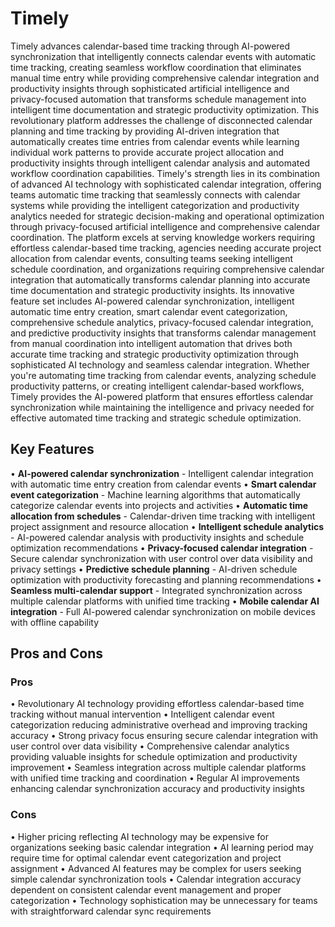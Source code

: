 # Timely

Timely advances calendar-based time tracking through AI-powered synchronization that intelligently connects calendar events with automatic time tracking, creating seamless workflow coordination that eliminates manual time entry while providing comprehensive calendar integration and productivity insights through sophisticated artificial intelligence and privacy-focused automation that transforms schedule management into intelligent time documentation and strategic productivity optimization. This revolutionary platform addresses the challenge of disconnected calendar planning and time tracking by providing AI-driven integration that automatically creates time entries from calendar events while learning individual work patterns to provide accurate project allocation and productivity insights through intelligent calendar analysis and automated workflow coordination capabilities. Timely's strength lies in its combination of advanced AI technology with sophisticated calendar integration, offering teams automatic time tracking that seamlessly connects with calendar systems while providing the intelligent categorization and productivity analytics needed for strategic decision-making and operational optimization through privacy-focused artificial intelligence and comprehensive calendar coordination. The platform excels at serving knowledge workers requiring effortless calendar-based time tracking, agencies needing accurate project allocation from calendar events, consulting teams seeking intelligent schedule coordination, and organizations requiring comprehensive calendar integration that automatically transforms calendar planning into accurate time documentation and strategic productivity insights. Its innovative feature set includes AI-powered calendar synchronization, intelligent automatic time entry creation, smart calendar event categorization, comprehensive schedule analytics, privacy-focused calendar integration, and predictive productivity insights that transforms calendar management from manual coordination into intelligent automation that drives both accurate time tracking and strategic productivity optimization through sophisticated AI technology and seamless calendar integration. Whether you're automating time tracking from calendar events, analyzing schedule productivity patterns, or creating intelligent calendar-based workflows, Timely provides the AI-powered platform that ensures effortless calendar synchronization while maintaining the intelligence and privacy needed for effective automated time tracking and strategic schedule optimization.

## Key Features

• **AI-powered calendar synchronization** - Intelligent calendar integration with automatic time entry creation from calendar events
• **Smart calendar event categorization** - Machine learning algorithms that automatically categorize calendar events into projects and activities
• **Automatic time allocation from schedules** - Calendar-driven time tracking with intelligent project assignment and resource allocation
• **Intelligent schedule analytics** - AI-powered calendar analysis with productivity insights and schedule optimization recommendations
• **Privacy-focused calendar integration** - Secure calendar synchronization with user control over data visibility and privacy settings
• **Predictive schedule planning** - AI-driven schedule optimization with productivity forecasting and planning recommendations
• **Seamless multi-calendar support** - Integrated synchronization across multiple calendar platforms with unified time tracking
• **Mobile calendar AI integration** - Full AI-powered calendar synchronization on mobile devices with offline capability

## Pros and Cons

### Pros
• Revolutionary AI technology providing effortless calendar-based time tracking without manual intervention
• Intelligent calendar event categorization reducing administrative overhead and improving tracking accuracy
• Strong privacy focus ensuring secure calendar integration with user control over data visibility
• Comprehensive calendar analytics providing valuable insights for schedule optimization and productivity improvement
• Seamless integration across multiple calendar platforms with unified time tracking and coordination
• Regular AI improvements enhancing calendar synchronization accuracy and productivity insights

### Cons
• Higher pricing reflecting AI technology may be expensive for organizations seeking basic calendar integration
• AI learning period may require time for optimal calendar event categorization and project assignment
• Advanced AI features may be complex for users seeking simple calendar synchronization tools
• Calendar integration accuracy dependent on consistent calendar event management and proper categorization
• Technology sophistication may be unnecessary for teams with straightforward calendar sync requirements